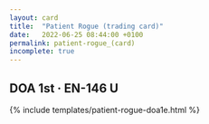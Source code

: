 ```yaml
---
layout: card
title:  "Patient Rogue (trading card)"
date:   2022-06-25 08:44:00 +0100
permalink: patient-rogue_(card)
incomplete: true
---
```


## DOA 1st &middot; EN-146 U

{% include templates/patient-rogue-doa1e.html %}
